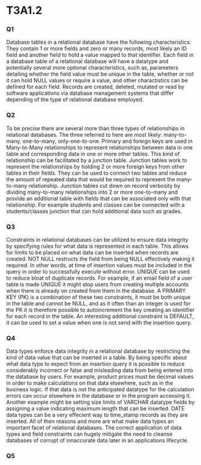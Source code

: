 # T3A1.2
### Q1
Database tables in a relational database have the following characteristics: They contain 1 or more fields and zero or many records, most likely an ID field and another field to hold a value mapped to that identifier. Each field in a database table of a relational database will have a datatype and potentially several more optional characteristics, such as, parameters detailing whether the field value must be unique in the table, whether or not it can hold NULL values or require a value, and other charactistics can be defined for each field. Records are created, deleted, mutated or read by software applications via database management systems that differ depending of the type of relational database employed.
### Q2
To be precise there are several more than three types of relationships in relational databases. The three referred to here are most likely: many-to-many, one-to-many, only-one-to-one. Primary and foreign keys are used in Many-to-Many relationships to represent relationships between data in one table and corresponding data in one or more other tables. This kind of relationship can be facilitated by a junction table. Junction tables work to represent the relationships by holding 2 or more foreign keys from other tables in their fields. They can be used to connect two tables and reduce the amount of repeated data that would be required to represent the many-to-many relationship. Junction tables cut down on record verbosity by dividing many-to-many relationships into 2 or more one-to-many and provide an additional table with fields that can be associated only with that relationship. For example students and classes can be connected with a students/classes junction that can hold additional data such as grades.
### Q3
Constraints in relational databases can be utilized to ensure data integrity by specifying rules for what data is represented in each table. This allows for limits to be placed on what data can be inserted when records are created. NOT NULL restructs the field from being NULL effectively making it required. In other words, at time of insertion values must be included in the query in order to successfully execute without error. UNIQUE can be used to reduce bloat of duplicate records. For example, if an email field of a user table is made UNIQUE it might stop users from creating multiple accounts when there is already on created from them in the database. A PRIMARY KEY (PK) is a combination of these two constraints, it must be both unique in the table and cannot be NULL, and as it often than an integer is used for the PK it is therefore possible to autoincrement the key creating an identifier for each record in the table. An interesting additional constraint is DEFAULT, it can be used to set a value when one is not send with the insertion query.
### Q4
Data types enforce data integrity in a relational database by restricting the kind of data value that can be inserted in a table. By being specific about what data type to expect from an insertion query it is possible to reduce considerably incorrect or false and misleading data from being entered into the database by users. For example, product prices must be decimal values in order to make calculations on that data elsewhere, such as in the business logic. If that data is not the anticipated datatype for the calculation errors can occur elsewhere in the database or in the program accessing it. Another example might be setting size limits of VARCHAR datatype fields by assigning a value indicating maximum length that can be inserted. DATE data types can be a very effecient way to time_stamp records as they are inserted. All of then reasons and more are what make data types an important facet of relational databases. The correct application of data types and field constraints can hugely mitigate the need to cleanse databases of corrupt of innaccurate data later in an applications lifecycle.
### Q5
